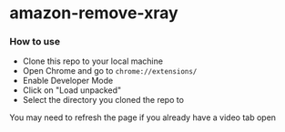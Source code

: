 # amazon-remove-xray

### How to use

- Clone this repo to your local machine
- Open Chrome and go to `chrome://extensions/`
- Enable Developer Mode
- Click on "Load unpacked"
- Select the directory you cloned the repo to

You may need to refresh the page if you already have a video tab open
